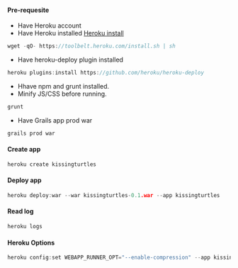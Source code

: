 
#### Pre-requesite
* Have Heroku account
* Have Heroku installed [Heroku install](https://toolbelt.heroku.com/standalone)

```c
wget -qO- https://toolbelt.heroku.com/install.sh | sh
```

* Have heroku-deploy plugin installed

```c
heroku plugins:install https://github.com/heroku/heroku-deploy
```

* Hhave npm and grunt installed.
* Minify JS/CSS before running.

```c
grunt
```

* Have Grails app prod war

```c
grails prod war
```

#### Create app
```c
heroku create kissingturtles
```

#### Deploy app
```c
heroku deploy:war --war kissingturtles-0.1.war --app kissingturtles
```
#### Read log
```c
heroku logs
```

#### Heroku Options

```c
heroku config:set WEBAPP_RUNNER_OPT="--enable-compression" --app kissingturtles
```
